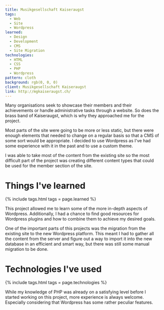 ```yaml
---
title: Musikgesellschaft Kaiseraugst
tags:
  - Web
  - Site
  - Wordpress
learned:
  - Design
  - Development
  - CMS
  - Site Migration
technologies:
  - HTML
  - CSS
  - PHP
  - Wordpress
pattern: cloth
background: rgb(0, 0, 0)
client: Musikgesellschaft Kaiseraugst
link: http://mgkaiseraugst.ch/
---
```


Many organisations seek to showcase their members and their achievements or handle administrative tasks through a website. So does the brass band of Kaiseraugst, which is why they approached me for the project.

Most parts of the site were going to be more or less static, but there were enough elements that needed to change on a regular basis so that a CMS of some sort would be appropriate. I decided to use Wordpress as I've had some experience with it in the past and to use a custom theme.

I was able to take most of the content from the existing site so the most difficult part of the project was creating different content types that could be used for the member section of the site.

# Things I've learned

{% include tags.html tags = page.learned %}

This project allowed me to learn some of the more in-depth aspects of Wordpress. Additionally, I had a chance to find good resources for Wordpress plugins and how to combine them to achieve my desired goals.

One of the important parts of this projects was the migration from the existing site to the new Wordpress platform. This meant I had to gather all the content from the server and figure out a way to import it into the new database in an efficient and smart way, but there was still some manual migration to be done.

# Technologies I've used

{% include tags.html tags = page.technologies %}

While my knowledge of PHP was already on a satisfying level before I started working on this project, more experience is always welcome. Especially considering that Wordpress has some rather peculiar features.
